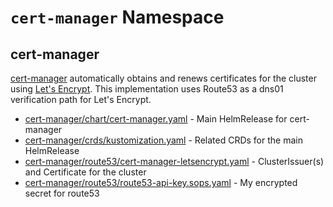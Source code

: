 # `cert-manager` Namespace

## cert-manager

[cert-manager](https://github.com/jetstack/cert-manager) automatically obtains and renews certificates for the cluster using [Let's Encrypt](https://letsencrypt.org/). This implementation uses Route53 as a dns01 verification path for Let's Encrypt.

* [cert-manager/chart/cert-manager.yaml](cert-manager/chart/cert-manager.yaml) - Main HelmRelease for cert-manager
* [cert-manager/crds/kustomization.yaml](cert-manager/crds/kustomization.yaml) - Related CRDs for the main HelmRelease
* [cert-manager/route53/cert-manager-letsencrypt.yaml](cert-manager/route53/cert-manager-letsencrypt.yaml) - ClusterIssuer(s) and Certificate for the cluster
* [cert-manager/route53/route53-api-key.sops.yaml](cert-manager/route53/route53-api-key.sops.yaml) - My encrypted secret for route53
